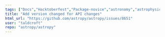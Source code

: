 ```yaml
---
tags: ["Docs","Hacktoberfest","Package-novice","astronomy","astrophysics","astropy","python","science"]
title: "Add version changed for API changes"
html_url: "https://github.com/astropy/astropy/issues/8651"
user: "taldcroft"
repo: "astropy/astropy"
---
```


